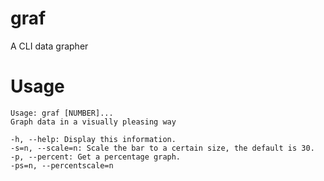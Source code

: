 # graf

A CLI data grapher

# Usage

```
Usage: graf [NUMBER]...
Graph data in a visually pleasing way

-h, --help: Display this information.
-s=n, --scale=n: Scale the bar to a certain size, the default is 30.
-p, --percent: Get a percentage graph.
-ps=n, --percentscale=n
```
